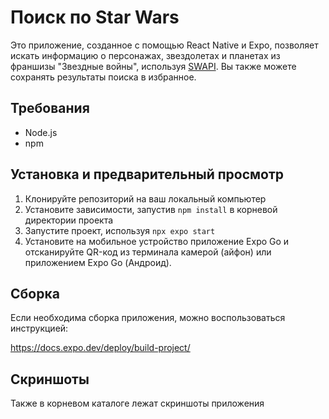 
# Поиск по Star Wars

Это приложение, созданное с помощью React Native и Expo, позволяет искать информацию о персонажах, звездолетах и планетах из франшизы "Звездные войны", используя [SWAPI](https://swapi.dev/). Вы также можете сохранять результаты поиска в избранное.

## Требования

- Node.js
- npm

## Установка и предварительный просмотр

1. Клонируйте репозиторий на ваш локальный компьютер
2. Установите зависимости, запустив `npm install` в корневой директории проекта
3. Запустите проект, используя `npx expo start`
4. Установите на мобильное устройство приложение Expo Go и отсканируйте QR-код из терминала камерой (айфон) или приложением Expo Go (Андроид).

## Сборка

Если необходима сборка приложения, можно воспользоваться инструкцией:

https://docs.expo.dev/deploy/build-project/

## Скриншоты

Также в корневом каталоге лежат скриншоты приложения
